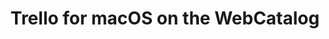 ---
name: Trello
category: Producitivity
title: Trello for macOS on the WebCatalog
key: trello
fullUrl: 'https://trello.com/login'
hostname: trello.com

---